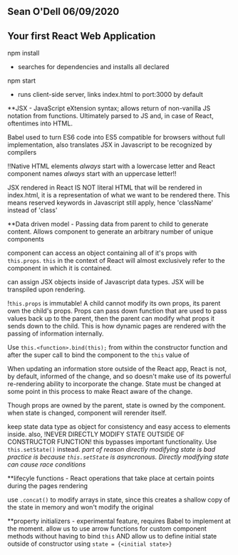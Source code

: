 ## Sean O'Dell 06/09/2020
## Your first React Web Application

npm install
- searches for dependencies and installs all declared

npm start
- runs client-side server, links index.html to port:3000 by default

**JSX - JavaScript eXtension syntax; allows return of non-vanilla JS notation from functions. Ultimately parsed to JS and, in case of React, oftentimes into HTML.

Babel used to turn ES6 code into ES5 compatible for browsers without full implementation, also translates JSX in Javascript to be recognized by compilers

!!Native HTML elements *always* start with a lowercase letter and React component names *always* start with an uppercase letter!!

JSX rendered in React IS NOT literal HTML that will be rendered in index.html, it is a representation of what we want to be rendered there. This means reserved keywords in Javascript still apply, hence 'className' instead of 'class'

**Data driven model - Passing data from parent to child to generate content. Allows component to generate an arbitrary number of unique components

component can access an object containing all of it's props with `this.props`. `this` in the context of React will almost exclusively refer to the component in which it is contained. 

can assign JSX objects inside of Javascript data types. JSX will be transpiled upon rendering.

!`this.props` is immutable! A child cannot modify its own props, its parent own the child's props. Props can pass down function that are used to pass values back up to the parent, then the parent can modify what props it sends down to the child. This is how dynamic pages are rendered with the passing of information internally.

Use `this.<function>.bind(this);` from within the constructor function and after the super call to bind the component to the `this` value of <function>

When updating an information store outside of the React app, React is not, by default, informed of the change, and so doesn't make use of its powerful re-rendering ability to incorporate the change. State must be changed at some point in this process to make React aware of the change.

Though props are owned by the parent, state is owned by the component. when state is changed, component will rerender itself.

keep state data type as object for consistency and easy access to elements inside. also, !NEVER DIRECTLY MODIFY STATE OUTSIDE OF CONSTRUCTOR FUNCTION! this bypasses important functionality. Use `this.setState()` instead.
*part of reason directly modifying state is bad practice is because `this.setState` is asyncronous. Directly modifying state can cause race conditions*

**lifecyle functions - React operations that take place at certain points during the pages rendering

use `.concat()` to modify arrays in state, since this creates a shallow copy of the state in memory and won't modify the original

**property initializers - experimental feature, requires Babel to implement at the moment. allow us to use arrow functions for custom component methods without having to bind `this` AND allow us to define initial state outside of constructor using `state = {<initial state>}`